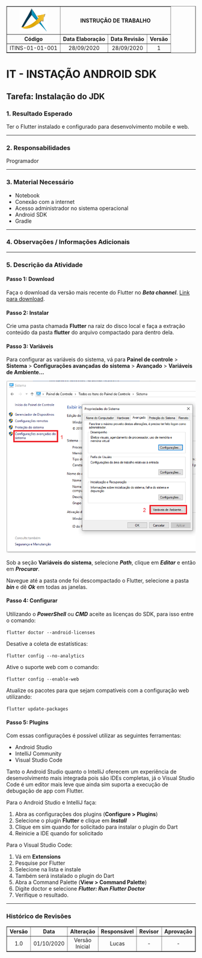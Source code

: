 <table border="1">
    <tr>
        <th><img width="75" src="imagens/path41.png"></th>
        <th colspan=3>INSTRUÇÃO DE TRABALHO</th>
    </tr>
    <tr>
        <th>Código</th>
        <th>Data Elaboração</th>
        <th>Data Revisão</th>
        <th>Versão</th>
    </tr>
    <tr style="text-align: center;">
        <td>ITINS-01-01-001</td>
        <td>28/09/2020</td>
        <td>28/09/2020</td>
        <td>1</td>
    </tr>
</table>

# IT - INSTAÇÃO ANDROID SDK

## Tarefa: Instalação do JDK

### **1. Resultado Esperado**

Ter o Flutter instalado e configurado para desenvolvimento mobile e web.

----------
### **2. Responsabilidades**

Programador

----------
### **3. Material Necessário**

- Notebook
- Conexão com a internet
- Acesso administrador no sistema operacional
- Android SDK
- Gradle

----------
### **4. Observações / Informações Adicionais** 

----------
### **5. Descrição da Atividade**

#### **Passo 1: Download**

Faça o download da versão mais recente do Flutter no ***Beta channel***. [Link para download](https://flutter.dev/docs/development/tools/sdk/releases).

#### **Passo 2: Instalar**

Crie uma pasta chamada **Flutter** na raiz do disco local e faça a extração conteúdo da pasta **flutter** do arquivo compactado para dentro dela.

#### **Passo 3: Variáveis**

Para configurar as variáveis do sistema, vá para **Painel de controle** > **Sistema** > **Configurações avançadas do sistema** > **Avançado** > **Variáveis de Ambiente...**

![Variáveis de ambiente](imagens/variaveis-ambiente-windows.png)

Sob a seção **Variáveis do sistema**, selecione ***Path***, clique em ***Editar*** e então em ***Procurar***.

Navegue até a pasta onde foi descompactado o Flutter, selecione a pasta ***bin*** e dê ***Ok*** em todas as janelas.

#### **Passo 4: Configurar**

Utilizando o ***PowerShell*** ou ***CMD*** aceite as licenças do SDK, para isso entre o comando:

`flutter doctor --android-licenses`

Desative a coleta de estatísticas:

`flutter config --no-analytics`

Ative o suporte web com o comando:

`flutter config --enable-web`

Atualize os pacotes para que sejam compatíveis com a configuração web utilizando:

`flutter update-packages`

#### **Passo 5: Plugins**

Com essas configurações é possível utilizar as seguintes ferramentas:

- Android Studio
- IntelliJ Community
- Visual Studio Code

Tanto o Android Studio quanto o IntelliJ oferecem um experiência de desenvolvimento mais integrada pois são IDEs completas, já o Visual Studio Code é um editor mais leve que ainda sim suporta a execução de debugação de app com Flutter.

Para o Android Studio e IntelliJ faça:

1. Abra as configurações dos plugins (**Configure > Plugins**)
2. Selecione o plugin **Flutter** e clique em ***Install***
3. Clique em sim quando for solicitado para instalar o plugin do Dart
4. Reinicie a IDE quando for solicitado

Para o Visual Studio Code:

1. Vá em **Extensions**
2. Pesquise por Flutter
3. Selecione na lista e instale
4. Também será instalado o plugin do Dart
5. Abra a Command Palette (**View > Command Palette**)
6. Digite doctor e selecione ***Flutter: Run Flutter Doctor***
7. Verifique o resultado.

----------
### Histórico de Revisões
<table border="1">
    <tr>
        <th>Versão</th>
        <th>Data</th>
        <th>Alteração</th>
        <th>Responsável</th>
        <th>Revisor</th>
        <th>Aprovação</th>
    </tr>
    <tr style="text-align: center;">
        <td>1.0</td>
        <td>01/10/2020</td>
        <td>Versão Inicial</td>
        <td>Lucas</td>
        <td>-</td>
        <td>-</td>
    </tr>
</table>